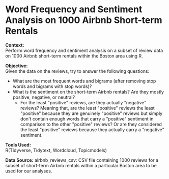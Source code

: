 # Word Frequency and Sentiment Analysis on 1000 Airbnb Short-term Rentals

**Context:**\
Perform word frequency and sentiment analysis on a subset of review data on 1000 Airbnb short-term rentals within the Boston area using R. 

**Objective:**\
Given the data on the reviews, try to answer the following questions:
- What are the most frequent words and bigrams (after removing stop words and bigrams with stop words)?
- What is the sentiment on the short-term Airbnb rentals? Are they mostly positive, negative, or neutral?
  - For the least "positive" reviews, are they actually "negative" reviews? Meaning that, are the least "positive" reviews the least "positive" because they are genuinely "positive" reviews but simply don't contain enough words that carry a "positive" sentiment in comparison to the other "positive" reviews? Or are they considered the least "positive" reviews because they actually carry a "negative" sentiment.

**Tools Used:**\
R(Tidyverse, Tidytext, Wordcloud, Topicmodels)

**Data Source:**
airbnb_reviews_csv: CSV file containing 1000 reviews for a subset of short-term Airbnb rentals within a particular Boston area to be used for our analyses.

